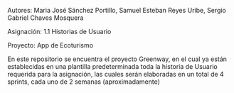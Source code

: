 Autores: Maria José Sánchez Portillo, Samuel Esteban Reyes Uribe, Sergio Gabriel Chaves Mosquera 

Asignación: 1.1 Historias de Usuario

Proyecto: App de Ecoturismo 

En este repositorio se encuentra el proyecto Greenway, en el cual ya están establecidas en una plantilla predeterminada toda la historia de Usuario requerida para la asignación, las cuales serán elaboradas en un total de 4 sprints, cada uno de 2 semanas (aproximadamente)